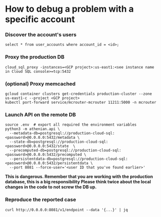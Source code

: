 # How to debug a problem with a specific account

### Discover the account's users

```
select * from user_accounts where account_id = <id>;
```

### Proxy the production DB

```
cloud_sql_proxy -instances=<GCP project>:us-east1:<see instance name in Cloud SQL console>=tcp:5432
```

### (optional) Proxy memcached

```
gcloud container clusters get-credentials production-cluster --zone us-east1-c --project <GCP project>
kubectl port-forward service/mcrouter-mcrouter 11211:5000 -n mcrouter
```

### Launch API on the remote DB

```
source .env  # export all required the environment variables
python3 -m athenian.api \
  --metadata-db=postgresql://production-cloud-sql:<password>@0.0.0.0:5432/metadata \
  --state-db=postgresql://production-cloud-sql:<password>@0.0.0.0:5432/state  \
  --precomputed-db=postgresql://production-cloud-sql:<password>@0.0.0.0:5432/precomputed \
  --persistentdata-db=postgresql://production-cloud-sql:<password>@0.0.0.0:5432/persistentdata \
  --port 8081 --force-user='<user ID that you've found earlier>'
```

**This is dangerous. Remember that you are working with the production database, this is a big responsibility Please think twice about the local changes in the code to not screw the DB up.**

### Reproduce the reported case

```
curl http://0.0.0.0:8081/v1/endpoint --data '{...}' | jq
```